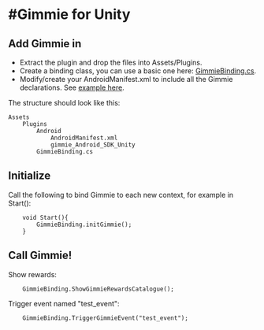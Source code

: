 #Gimmie for Unity
=================

Add Gimmie in
-------------
- Extract the plugin and drop the files into Assets/Plugins.
- Create a binding class, you can use a basic one here: [GimmieBinding.cs](https://raw.github.com/kakadadroid/GimmieDocs/master/Unity%20Example/GimmieBinding.cs).
- Modify/create your AndroidManifest.xml to include all the Gimmie declarations. See [example here](https://raw.github.com/kakadadroid/GimmieDocs/blob/master/Unity%20Example/AndroidManifest.xml).

The structure should look like this:
```
Assets
    Plugins
        Android
    	    AndroidManifest.xml
            gimmie_Android_SDK_Unity
    	GimmieBinding.cs
```


Initialize
-----------
Call the following to bind Gimmie to each new context, for example in Start():
```
	void Start(){
		GimmieBinding.initGimmie();
	}
```

Call Gimmie!
------------
Show rewards:
```
	GimmieBinding.ShowGimmieRewardsCatalogue();
```
Trigger event named "test_event":
```
	GimmieBinding.TriggerGimmieEvent("test_event");
```
